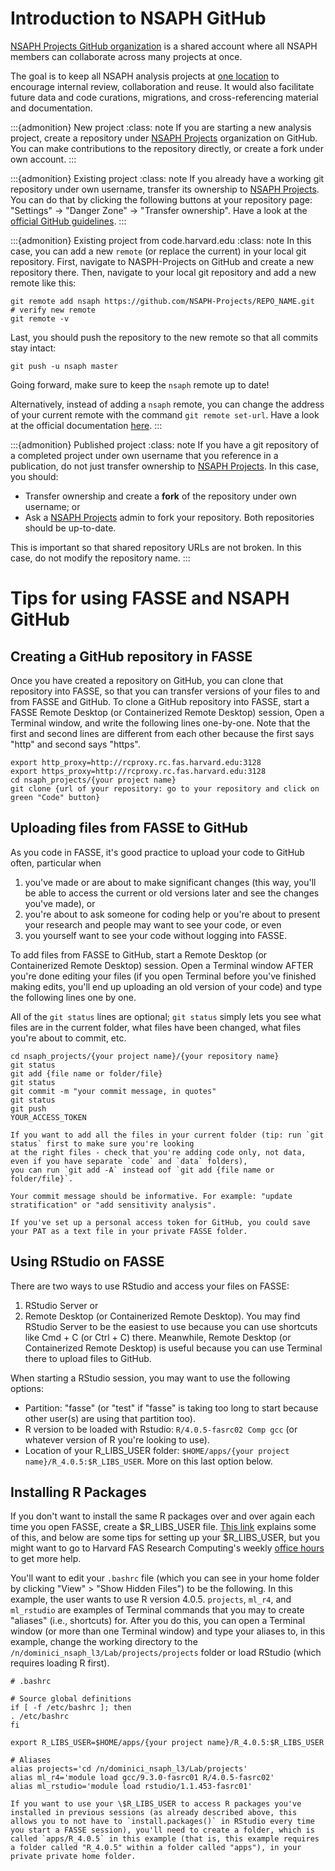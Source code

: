 # Introduction to NSAPH GitHub 

[NSAPH Projects GitHub organization](https://github.com/NSAPH-Projects) is a shared account where all NSAPH members 
can collaborate across many projects at once.

The goal is to keep all NSAPH analysis projects at [one location](https://github.com/NSAPH-Projects) to encourage 
internal review, collaboration and reuse. It would also facilitate future data and code curations, migrations, 
and cross-referencing material and documentation.

:::{admonition} New project 
:class: note 
If you are starting a new analysis project, create a repository under [NSAPH Projects](https://github.com/NSAPH-Projects) 
organization on GitHub. You can make contributions to the repository directly, or create a fork under own account.
:::

:::{admonition} Existing project 
:class: note 
If you already have a working git repository under own username, transfer its ownership to 
[NSAPH Projects](https://github.com/NSAPH-Projects). You can do that by clicking the following buttons at your 
repository page: "Settings" -> "Danger Zone" -> "Transfer ownership". Have a look at the 
[official GitHub guidelines](https://docs.github.com/en/repositories/creating-and-managing-repositories/transferring-a-repository).
:::

:::{admonition} Existing project from code.harvard.edu
:class: note 
In this case, you can add a new `remote` (or replace the current) in your local git repository. First, navigate to NASPH-Projects on GitHub and create a new repository there. 
Then, navigate to your local git repository and add a new remote like this:

```shell
git remote add nsaph https://github.com/NSAPH-Projects/REPO_NAME.git
# verify new remote 
git remote -v 
```

Last, you should push the repository to the new remote so that all commits stay intact:

```shell
git push -u nsaph master
```
Going forward, make sure to keep the `nsaph` remote up to date!

Alternatively, instead of adding a `nsaph` remote, you can change the address of your current remote with the command `git remote set-url`. 
Have a look at the official documentation [here](https://docs.github.com/en/get-started/getting-started-with-git/managing-remote-repositories#changing-a-remote-repositorys-url).
:::

:::{admonition} Published project 
:class: note 
If you have a git repository of a completed project under own username that you reference in a publication, 
do not just transfer ownership to [NSAPH Projects](https://github.com/NSAPH-Projects). In this case, you should:

- Transfer ownership and create a **fork** of the repository under own username; or
- Ask a [NSAPH Projects](https://github.com/NSAPH-Projects) admin to fork your repository. Both repositories should be up-to-date.

This is important so that shared repository URLs are not broken. In this case, do not modify the repository name.
:::


# Tips for using FASSE and NSAPH GitHub 

## Creating a GitHub repository in FASSE

Once you have created a repository on GitHub, you can clone that repository into FASSE, so that you can transfer versions of your files to and from FASSE and GitHub. To clone a GitHub repository into FASSE, start a FASSE Remote Desktop (or Containerized Remote Desktop) session, Open a Terminal window, and write the following lines one-by-one. Note that the first and second lines are different from each other because the first says "http" and second says "https".

```shell
export http_proxy=http://rcproxy.rc.fas.harvard.edu:3128
export https_proxy=http://rcproxy.rc.fas.harvard.edu:3128
cd nsaph_projects/{your project name}
git clone {url of your repository: go to your repository and click on green "Code" button}
```
    
## Uploading files from FASSE to GitHub

As you code in FASSE, it's good practice to upload your code to GitHub often, particular when 

1. you've made or are about to make significant changes  (this way, you'll be able to access the current or old versions later and see the changes you've made), or 
2. you're about to ask someone for coding help or you're about to present your research and people may want to see your code, or even 
3. you yourself want to see your code without logging into FASSE.

To add files from FASSE to GitHub, start a Remote Desktop (or Containerized Remote Desktop) session. 
Open a Terminal window AFTER you're done editing your files (if you open Terminal before you've finished making edits, you'll end up uploading an old version of your code) and type the following lines one by one.

All of the `git status` lines are optional; `git status` simply lets you see what files are in the current folder, 
what files have been changed, what files you're about to commit, etc.

```shell
cd nsaph_projects/{your project name}/{your repository name}
git status
git add {file name or folder/file}
git status
git commit -m "your commit message, in quotes"
git status
git push
YOUR_ACCESS_TOKEN
```

```{note}
If you want to add all the files in your current folder (tip: run `git status` first to make sure you're looking 
at the right files - check that you're adding code only, not data, even if you have separate `code` and `data` folders), 
you can run `git add -A` instead oof `git add {file name or folder/file}`.
```

```{note}
Your commit message should be informative. For example: "update stratification" or "add sensitivity analysis".
```

```{tip}
If you've set up a personal access token for GitHub, you could save your PAT as a text file in your private FASSE folder.
```

## Using RStudio on FASSE

There are two ways to use RStudio and access your files on FASSE:

1. RStudio Server or 
2. Remote Desktop (or Containerized Remote Desktop). You may find RStudio Server to be the easiest to use because you can use shortcuts like Cmd + C (or Ctrl + C) there. Meanwhile, Remote Desktop (or Containerized Remote Desktop) is useful because you can use Terminal there to upload files to GitHub.

When starting a RStudio session, you may want to use the following options:

- Partition: "fasse" (or "test" if "fasse" is taking too long to start because other user(s) are using that partition too). 
- R version to be loaded with Rstudio: `R/4.0.5-fasrc02 Comp gcc` (or whatever version of R you're looking to use). 
- Location of your R_LIBS_USER folder: `$HOME/apps/{your project name}/R_4.0.5:$R_LIBS_USER`. More on this last option below.

## Installing R Packages

If you don't want to install the same R packages over and over again each time you open FASSE, create a \$R_LIBS_USER file. 
[This link](https://docs.rc.fas.harvard.edu/kb/r-packages/) explains some of this, and below are some tips for setting up your \$R_LIBS_USER, but you might want to go to Harvard FAS Research Computing's weekly [office hours](https://www.rc.fas.harvard.edu/training/office-hours/) to get more help.

You'll want to edit your `.bashrc` file (which you can see in your home folder by clicking "View" > "Show Hidden Files") to be the following. 
In this example, the user wants to use R version 4.0.5. `projects`, `ml_r4`, and `ml_rstudio` are examples of Terminal commands that you may to create "aliases" (i.e., shortcuts) for. 
After you do this, you can open a Terminal window (or more than one Terminal window) and type your aliases to, in this example, change the working directory to the `/n/dominici_nsaph_l3/Lab/projects/projects` folder or load RStudio (which requires loading R first).

```shell
# .bashrc

# Source global definitions
if [ -f /etc/bashrc ]; then
. /etc/bashrc
fi

export R_LIBS_USER=$HOME/apps/{your project name}/R_4.0.5:$R_LIBS_USER

# Aliases
alias projects='cd /n/dominici_nsaph_l3/Lab/projects'
alias ml_r4='module load gcc/9.3.0-fasrc01 R/4.0.5-fasrc02'
alias ml_rstudio='module load rstudio/1.1.453-fasrc01'
```

```{note}
If you want to use your \$R_LIBS_USER to access R packages you've installed in previous sessions (as already described above, this allows you to not have to `install.packages()` in RStudio every time you start a FASSE session), you'll need to create a folder, which is called `apps/R_4.0.5` in this example (that is, this example requires a folder called "R_4.0.5" within a folder called "apps"), in your private private home folder.
```